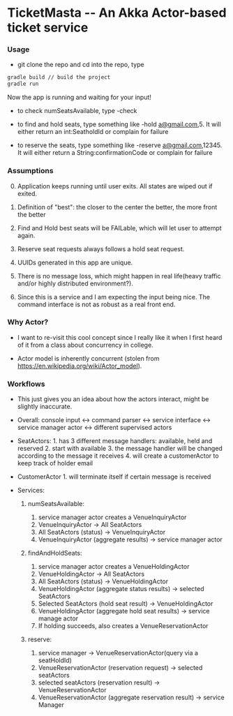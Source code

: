 # TicketMasta -- An Akka Actor-based ticket service #


### Usage ###
* git clone the repo and cd into the repo, type
```bash
gradle build // build the project
gradle run
```
Now the app is running and waiting for your input!

* to check numSeatsAvailable, type -check

* to find and hold seats, type something like -hold a@gmail.com,5. It will either return an int:SeatholdId or complain for failure

* to reserve the seats, type something like -reserve a@gmail.com,12345. It will either return a String:confirmationCode or complain for failure

### Assumptions  ###

0. Application keeps running until user exits. All states are wiped out if exited.

1. Definition of "best": the closer to the center the better, the more front the better

2. Find and Hold best seats will be FAILable, which will let user to attempt again.

3. Reserve seat requests always follows a hold seat request.

4. UUIDs generated in this app are unique.

5. There is no message loss, which might happen in real life(heavy traffic and/or highly distributed environment?).

6. Since this is a service and I am expecting the input being nice. The command interface is not as robust as a real front end.


### Why Actor? ###

* I want to re-visit this cool concept since I really like it when I first heard of it from a class about concurrency in college.

* Actor model is inherently concurrent (stolen from https://en.wikipedia.org/wiki/Actor_model). 

### Workflows ###
* This just gives you an idea about how the actors interact, might be slightly inaccurate. 

* Overall: console input <-> command parser <-> service interface <-> service manager actor <-> different supervised actors

* SeatActors:
         1. has 3 different message handlers: available, held and reserved
         2. start with available 
         3. the message handler will be changed according to the message it receives
         4. will create a customerActor to keep track of holder email

* CustomerActor
         1. will terminate itself if certain message is received

* Services: 
   1. numSeatsAvailable: 
         1. service manager actor creates a VenueInquiryActor 
         2. VenueInquiryActor -> All SeatActors
         3. All SeatActors (status) -> VenueInquiryActor
         4. VenueInquiryActor (aggregate results) -> service manager actor
         
   2. findAndHoldSeats:
         1. service manager actor creates a VenueHoldingActor
         2. VenueHoldingActor -> All SeatActors
         3. All SeatActors (status) -> VenueHoldingActor
         4. VenueHoldingActor (aggregate status results) -> selected SeatActors
         5. Selected SeatActors (hold seat result) -> VenueHoldingActor
         6. VenueHoldingActor (aggregate hold seat results) -> service manage actor
         7. If holding succeeds, also creates a VenueReservationActor
         
   3. reserve:
         1. service manager -> VenueReservationActor(query via a seatHoldId)
         2. VenueReservationActor (reservation request) -> selected seatActors
         3. selected seatActors (reservation result) -> VenueReservationActor
         4. VenueReservationActor (aggregate reservation result) -> service Manager
